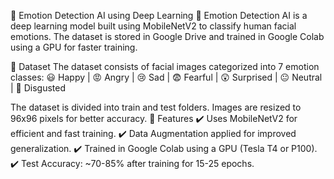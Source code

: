 📌 Emotion Detection AI using Deep Learning
🚀 Emotion Detection AI is a deep learning model built using MobileNetV2 to classify human facial emotions. The dataset is stored in Google Drive and trained in Google Colab using a GPU for faster training.

📁 Dataset
The dataset consists of facial images categorized into 7 emotion classes:
😃 Happy | 😡 Angry | 😢 Sad | 😨 Fearful | 😲 Surprised | 😐 Neutral | 🤢 Disgusted

The dataset is divided into train and test folders.
Images are resized to 96x96 pixels for better accuracy.
📌 Features
✔️ Uses MobileNetV2 for efficient and fast training.
✔️ Data Augmentation applied for improved generalization.
✔️ Trained in Google Colab using a GPU (Tesla T4 or P100).
✔️ Test Accuracy: ~70-85% after training for 15-25 epochs.
